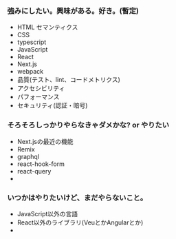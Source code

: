 ### 強みにしたい。興味がある。好き。(暫定)
* HTML セマンティクス
* CSS
* typescript
* JavaScript
* React
* Next.js
* webpack
* 品質(テスト、lint、コードメトリクス)
* アクセシビリティ
* パフォーマンス
* セキュリティ(認証・暗号)

### そろそろしっかりやらなきゃダメかな? or やりたい
* Next.jsの最近の機能
* Remix
* graphql
* react-hook-form
* react-query
*

### いつかはやりたいけど、まだやらないこと。
* JavaScript以外の言語
* React以外のライブラリ(VeuとかAngularとか)
* 